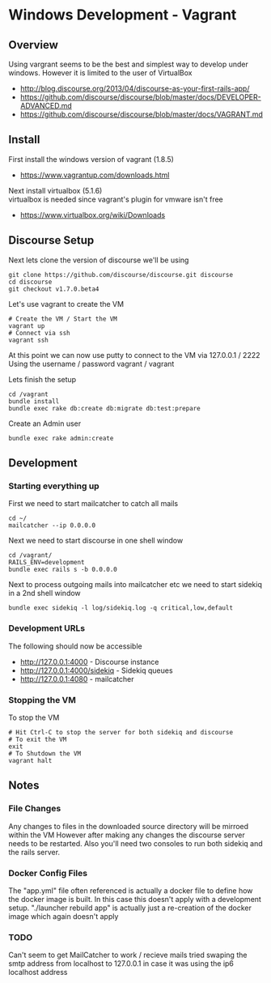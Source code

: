 # Windows Development - Vagrant

## Overview

Using vargrant seems to be the best and simplest way to develop under windows.
However it is limited to the user of VirtualBox

  * http://blog.discourse.org/2013/04/discourse-as-your-first-rails-app/
  * https://github.com/discourse/discourse/blob/master/docs/DEVELOPER-ADVANCED.md
  * https://github.com/discourse/discourse/blob/master/docs/VAGRANT.md


## Install

First install the windows version of vagrant (1.8.5)

  * https://www.vagrantup.com/downloads.html

Next install virtualbox (5.1.6) <br>
virtualbox is needed since vagrant's plugin for vmware isn't free

  * https://www.virtualbox.org/wiki/Downloads


## Discourse Setup

Next lets clone the version of discourse we'll be using

```
git clone https://github.com/discourse/discourse.git discourse
cd discourse
git checkout v1.7.0.beta4
```

Let's use vagrant to create the VM
```
# Create the VM / Start the VM
vagrant up
# Connect via ssh
vagrant ssh
```

At this point we can now use putty to connect to the VM via 127.0.0.1 / 2222 <br>
Using the username / password vagrant / vagrant

Lets finish the setup
```
cd /vagrant
bundle install
bundle exec rake db:create db:migrate db:test:prepare
```

Create an Admin user
```
bundle exec rake admin:create
```


## Development

### Starting everything up

First we need to start mailcatcher to catch all mails
```
cd ~/
mailcatcher --ip 0.0.0.0
```

Next we need to start discourse in one shell window
```
cd /vagrant/
RAILS_ENV=development
bundle exec rails s -b 0.0.0.0
```

Next to process outgoing mails into mailcatcher etc we need to start sidekiq in a 2nd shell window
```
bundle exec sidekiq -l log/sidekiq.log -q critical,low,default
```


### Development URLs

The following should now be accessible

  * http://127.0.0.1:4000 - Discourse instance
  * http://127.0.0.1:4000/sidekiq - Sidekiq queues
  * http://127.0.0.1:4080 - mailcatcher


### Stopping the VM

To stop the VM
```
# Hit Ctrl-C to stop the server for both sidekiq and discourse
# To exit the VM
exit
# To Shutdown the VM
vagrant halt
```

## Notes

### File Changes

Any changes to files in the downloaded source directory will be mirroed within the VM
However after making any changes the discourse server needs to be restarted.
Also you'll need two consoles to run both sidekiq and the rails server.

### Docker Config Files

The "app.yml" file often referenced is actually a docker file to define how the docker image is built.
In this case this doesn't apply with a development setup.
"./launcher rebuild app" is actually just a re-creation of the docker image which again doesn't apply


### TODO

Can't seem to get MailCatcher to work / recieve mails
tried swaping the smtp address from localhost to 127.0.0.1 in case it was using the ip6 localhost address
